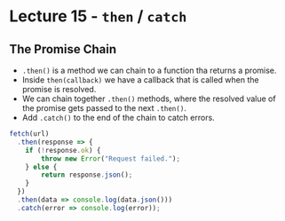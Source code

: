# Lecture 15 - `then` / `catch`

## The Promise Chain

- `.then()` is a method we can chain to a function tha returns a promise.
- Inside `then(callback)` we have a callback that is called when the promise is resolved.
- We can chain together `.then()` methods, where the resolved value of the promise gets passed to the next `.then()`.
- Add `.catch()` to the end of the chain to catch errors.

```javascript
fetch(url)
  .then(response => {
    if (!response.ok) {
        throw new Error("Request failed.");
    } else {
        return response.json();
    }
  })
  .then(data => console.log(data.json()))
  .catch(error => console.log(error));
```
